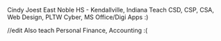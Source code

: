 Cindy Joest
East Noble HS - Kendallville, Indiana
Teach CSD, CSP, CSA, Web Design, PLTW Cyber, MS Office/Digi Apps
:)

//edit
Also teach Personal Finance, Accounting
:(

